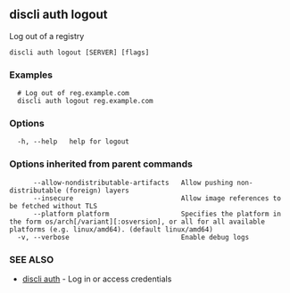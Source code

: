 ## discli auth logout

Log out of a registry

```
discli auth logout [SERVER] [flags]
```

### Examples

```
  # Log out of reg.example.com
  discli auth logout reg.example.com
```

### Options

```
  -h, --help   help for logout
```

### Options inherited from parent commands

```
      --allow-nondistributable-artifacts   Allow pushing non-distributable (foreign) layers
      --insecure                           Allow image references to be fetched without TLS
      --platform platform                  Specifies the platform in the form os/arch[/variant][:osversion], or all for all available platforms (e.g. linux/amd64). (default linux/amd64)
  -v, --verbose                            Enable debug logs
```

### SEE ALSO

* [discli auth](auth.md)	 - Log in or access credentials

